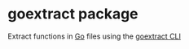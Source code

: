# goextract package

Extract functions in [Go](https://golang.org/) files using the [goextract CLI](https://github.com/petergtz/goextract)

